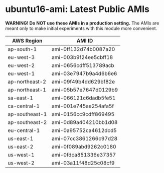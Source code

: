 # ubuntu16-ami: Latest Public AMIs

**WARNING! Do NOT use these AMIs in a production setting.** The AMIs are meant only to make initial experiments with this module more convenient.

| AWS Region | AMI ID |
| ---------- | ------ |
| ap-south-1 | ami-0ff132d74b0087a20 |
| eu-west-3 | ami-003b9f24ee5cbff18 |
| eu-west-2 | ami-0656cdff513789acb |
| eu-west-1 | ami-03e7947b9a4d6b6e6 |
| ap-northeast-2 | ami-09f49b4dd629bf82e |
| ap-northeast-1 | ami-05b57e7647d0129b9 |
| sa-east-1 | ami-066121c6dadb5fe51 |
| ca-central-1 | ami-001e745ae254afa5f |
| ap-southeast-1 | ami-0156cc9cdff869495 |
| ap-southeast-2 | ami-0d89a404210bb1d08 |
| eu-central-1 | ami-0a95752ca4612dcd5 |
| us-east-1 | ami-07cc3861266c97d28 |
| us-east-2 | ami-0f089abd9262c0180 |
| us-west-1 | ami-0fdca851336e37357 |
| us-west-2 | ami-03a11f48d25c08cf9 |

